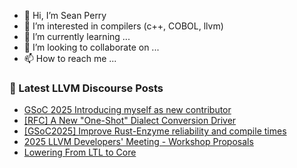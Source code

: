 - 👋 Hi, I’m Sean Perry
- 👀 I’m interested in compilers (c++, COBOL, llvm)
- 🌱 I’m currently learning ...
- 💞️ I’m looking to collaborate on ...
- 📫 How to reach me ...

<!---
s66perry/s66perry is a ✨ special ✨ repository because its `README.md` (this file) appears on your GitHub profile.
You can click the Preview link to take a look at your changes.
--->
### 📕 Latest LLVM Discourse Posts

<!-- DISCOURSE-LLVM:START -->
- [GSoC 2025 Introducing myself as new contributor](https://discourse.llvm.org/t/gsoc-2025-introducing-myself-as-new-contributor/86260#post_2)
- [[RFC] A New &quot;One-Shot&quot; Dialect Conversion Driver](https://discourse.llvm.org/t/rfc-a-new-one-shot-dialect-conversion-driver/79083?page=3#post_49)
- [[GSoC2025] Improve Rust-Enzyme reliability and compile times](https://discourse.llvm.org/t/gsoc2025-improve-rust-enzyme-reliability-and-compile-times/84523#post_10)
- [2025 LLVM Developers&#39; Meeting - Workshop Proposals](https://discourse.llvm.org/t/2025-llvm-developers-meeting-workshop-proposals/86265#post_1)
- [Lowering From LTL to Core](https://discourse.llvm.org/t/lowering-from-ltl-to-core/86263#post_2)
<!-- DISCOURSE-LLVM:END -->
